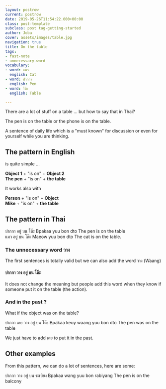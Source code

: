```yaml
---
layout: postrow
current: postrow
date: 2019-05-26T11:54:22.000+00:00
class: post-template
subclass: post tag-getting-started
author: Joba
cover: assets/images/table.jpg
navigation: true
title: On the table
tags:
- fast-note
- unnecessary-word
vocabulary:
- word: แมว
  english: Cat
- word: ปากกา
  english: Pen
- word: โต๊ะ
  english: Table

---
```

There are a lot of stuff on a table ... but how to say that in Thai? 

The pen is on the table or the phone is on the table. 

A sentence of daily life which is a "must known" for discussion or even for yourself while you are thinking. 

## The pattern in English

is quite simple ... 

**Object 1** + "is on" + **Object 2  
The pen** + "is on" + **the table**

It works also with 

**Person** + "is on" + **Object  
Mike** + "is on" + **the table** 

## The pattern in Thai

<div class="list-card-thai">
    <div class="post-card-in-post">
        <span>ปากกา อยู่ บน โต๊ะ</span>
        <span>Bpakaa yuu bon dto</span>
        <span>The pen is on the table</span>
    </div>
    <div class="post-card-in-post">
        <span>แมว อยู่ บน โต๊ะ</span>
        <span>Maeow yuu bon dto</span>
        <span>The cat is on the table. </span>
    </div>
</div>



### The unnecessary word วาง

The first sentences is totally valid but we can also add the word วาง (Waang)

#### ปากกา วาง อยู่ บน โต๊ะ

It does not change the meaning but people add this word when they know if someone put it on the table (the action).

### And in the past ? 

What if the object was on the table?
<div class="post-card-in-post">
        <span>ปากกา เคย วาง อยู่ บน โต๊ะ</span>
        <span>Bpakaa keuy waang yuu bon dto</span>
        <span>The pen was on the table</span>
</div>

We just have to add เคย to put it in the past.

## Other examples

From this pattern, we can do a lot of sentences, here are some:

<div class="post-card-in-post">
        <span>ปากกา วาง อยู่ บน ระเบียง</span>
        <span>Bpakaa wang yuu bon rabiyang</span>
        <span>The pen is on the balcony</span>
</div>